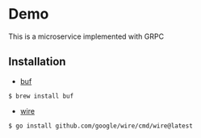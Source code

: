 # Demo

This is a microservice implemented with GRPC

## Installation
- [buf](https://formulae.brew.sh/formula/buf)
```shell
$ brew install buf
```
- [wire](https://github.com/google/wire)
```shell
$ go install github.com/google/wire/cmd/wire@latest
```